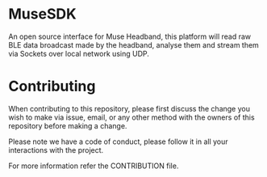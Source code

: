 # MuseSDK
An open source interface for Muse Headband, this platform will read raw BLE data broadcast made by the headband,
analyse them and stream them via Sockets over local network using UDP.


# Contributing

When contributing to this repository, please first discuss the change you wish to make via issue,
email, or any other method with the owners of this repository before making a change.

Please note we have a code of conduct, please follow it in all your interactions with the project.

For more information refer the CONTRIBUTION file.
